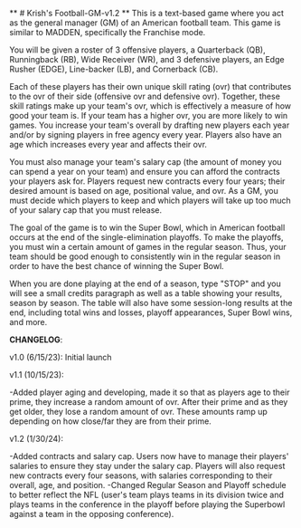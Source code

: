 ** # Krish's Football-GM-v1.2 **
This is a text-based game where you act as the general manager (GM) of an American football team. This game is similar to MADDEN, specifically the Franchise mode. 

You will be given a roster of 3 offensive players, a Quarterback (QB), Runningback (RB), Wide Receiver (WR), and 3 defensive players, an Edge Rusher (EDGE), Line-backer (LB), and Cornerback (CB).

Each of these players has their own unique skill rating (ovr) that contributes to the ovr of their side (offensive ovr and defensive ovr). Together, these skill ratings make up your team's ovr, which is effectively a measure of how good your team is. If your team has a higher ovr, you are more likely to win games. You increase your team's overall by drafting new players each year and/or by signing players in free agency every year. Players also have an age which increases every year and affects their ovr. 

You must also manage your team's salary cap (the amount of money you can spend a year on your team) and ensure you can afford the contracts your players ask for. Players request new contracts every four years; their desired amount is based on age, positional value, and ovr. As a GM, you must decide which players to keep and which players will take up too much of your salary cap that you must release.

The goal of the game is to win the Super Bowl, which in American football occurs at the end of the single-elimination playoffs. To make the playoffs, you must win a certain amount of games in the regular season. Thus, your team should be good enough to consistently win in the regular season in order to have the best chance of winning the Super Bowl. 

When you are done playing at the end of a season, type "STOP" and you will see a small credits paragraph as well as a table showing your results, season by season. The table will also have some session-long results at the end, including total wins and losses, playoff appearances, Super Bowl wins, and more.


**CHANGELOG**:

v1.0 (6/15/23): Initial launch

v1.1 (10/15/23): 

-Added player aging and developing, made it so that as players age to their prime, they increase a random amount of ovr. After their prime and as they get older, they lose a random amount of ovr. These amounts ramp up depending on how close/far they are from their prime. 

v1.2 (1/30/24): 

-Added contracts and salary cap. Users now have to manage their players' salaries to ensure they stay under the salary cap. Players will also request new contracts every four seasons, with salaries corresponding to their overall, age, and position. 
-Changed Regular Season and Playoff schedule to better reflect the NFL (user's team plays teams in its division twice and plays teams in the conference in the playoff before playing the Superbowl against a team in the opposing conference).



